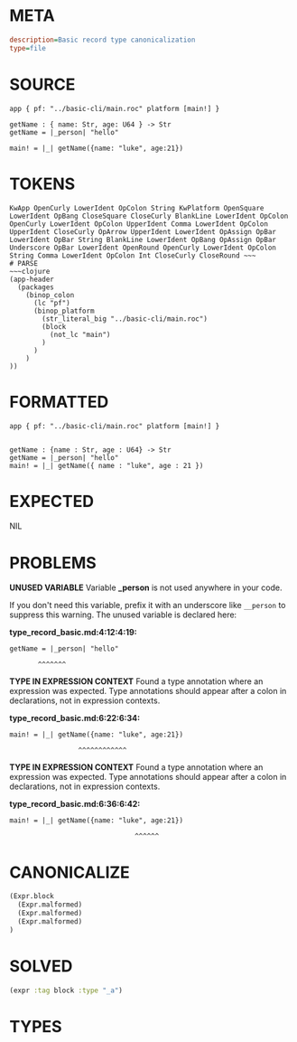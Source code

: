 # META
~~~ini
description=Basic record type canonicalization
type=file
~~~
# SOURCE
~~~roc
app { pf: "../basic-cli/main.roc" platform [main!] }

getName : { name: Str, age: U64 } -> Str
getName = |_person| "hello"

main! = |_| getName({name: "luke", age:21})
~~~
# TOKENS
~~~text
KwApp OpenCurly LowerIdent OpColon String KwPlatform OpenSquare LowerIdent OpBang CloseSquare CloseCurly BlankLine LowerIdent OpColon OpenCurly LowerIdent OpColon UpperIdent Comma LowerIdent OpColon UpperIdent CloseCurly OpArrow UpperIdent LowerIdent OpAssign OpBar LowerIdent OpBar String BlankLine LowerIdent OpBang OpAssign OpBar Underscore OpBar LowerIdent OpenRound OpenCurly LowerIdent OpColon String Comma LowerIdent OpColon Int CloseCurly CloseRound ~~~
# PARSE
~~~clojure
(app-header
  (packages
    (binop_colon
      (lc "pf")
      (binop_platform
        (str_literal_big "../basic-cli/main.roc")
        (block
          (not_lc "main")
        )
      )
    )
))
~~~
# FORMATTED
~~~roc
app { pf: "../basic-cli/main.roc" platform [main!] }


getName : {name : Str, age : U64} -> Str
getName = |_person| "hello"
main! = |_| getName({ name : "luke", age : 21 })
~~~
# EXPECTED
NIL
# PROBLEMS
**UNUSED VARIABLE**
Variable **_person** is not used anywhere in your code.

If you don't need this variable, prefix it with an underscore like `__person` to suppress this warning.
The unused variable is declared here:

**type_record_basic.md:4:12:4:19:**
```roc
getName = |_person| "hello"
```
           ^^^^^^^


**TYPE IN EXPRESSION CONTEXT**
Found a type annotation where an expression was expected.
Type annotations should appear after a colon in declarations, not in expression contexts.

**type_record_basic.md:6:22:6:34:**
```roc
main! = |_| getName({name: "luke", age:21})
```
                     ^^^^^^^^^^^^


**TYPE IN EXPRESSION CONTEXT**
Found a type annotation where an expression was expected.
Type annotations should appear after a colon in declarations, not in expression contexts.

**type_record_basic.md:6:36:6:42:**
```roc
main! = |_| getName({name: "luke", age:21})
```
                                   ^^^^^^


# CANONICALIZE
~~~clojure
(Expr.block
  (Expr.malformed)
  (Expr.malformed)
  (Expr.malformed)
)
~~~
# SOLVED
~~~clojure
(expr :tag block :type "_a")
~~~
# TYPES
~~~roc
~~~
